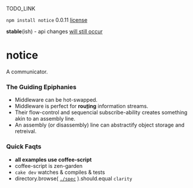 TODO_LINK

`npm install notice` 0.0.11 [license](./license)

**stable**(ish) - api changes [will still occur](./spec/notice/hub#the-capsule-subconfig)

notice
======

A communicator.


### The Guiding Epiphanies

* Middleware can be hot-swapped.
* Middleware is perfect for **rou[t](https://twitter.com/)ing** information streams.
* Their flow-control and sequencial subscribe-ability creates something akin to an assembly line.
* An assembly (or disassembly) line can abstractify object storage and retreival.


### Quick Faqts

* **all examples use coffee-script**
* coffee-script is zen-garden
* `cake dev` watches & compiles & tests
* directory.browse( [`./spec`](./spec) ).should.equal `clarity`

